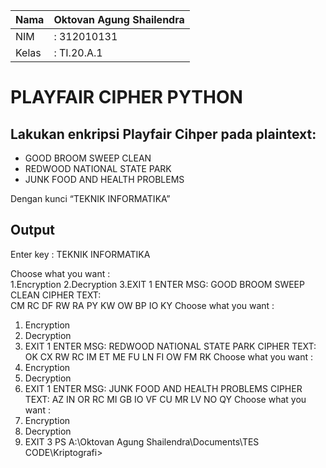 | Nama  | Oktovan Agung Shailendra|
|-------|-------------------------|
|NIM    |: 312010131              |
|Kelas  |: TI.20.A.1              |

# PLAYFAIR CIPHER PYTHON

## Lakukan enkripsi Playfair Cihper pada plaintext:

- GOOD BROOM SWEEP CLEAN
- REDWOOD NATIONAL STATE PARK
- JUNK FOOD AND HEALTH PROBLEMS

Dengan kunci “TEKNIK INFORMATIKA”

## Output

Enter key : TEKNIK INFORMATIKA

 Choose what you want :  
 1.Encryption 
 2.Decryption 
 3.EXIT 
1
ENTER MSG: GOOD BROOM SWEEP CLEAN
CIPHER TEXT:  
CM RC DF RW RA PY KW OW BP IO KY 
 Choose what you want :          
 1. Encryption
 2. Decryption
 3. EXIT
1
ENTER MSG: REDWOOD NATIONAL STATE PARK
CIPHER TEXT:
OK CX RW RC IM ET ME FU LN FI OW FM RK
 Choose what you want :
 1. Encryption
 2. Decryption
 3. EXIT
1
ENTER MSG: JUNK FOOD AND HEALTH PROBLEMS
CIPHER TEXT:
AZ IN OR RC MI GB IO VF CU MR LV NO QY
 Choose what you want :
 1. Encryption
 2. Decryption
 3. EXIT
3
PS A:\Oktovan Agung Shailendra\Documents\TES CODE\Kriptografi>